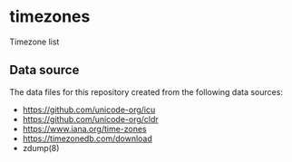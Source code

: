 # timezones

Timezone list

## Data source

The data files for this repository created from the following data sources:

- https://github.com/unicode-org/icu
- https://github.com/unicode-org/cldr
- https://www.iana.org/time-zones
- https://timezonedb.com/download
- zdump(8)

